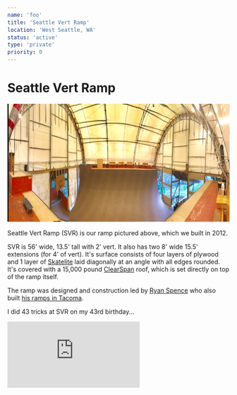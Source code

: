 ```yaml
---
name: 'foo'
title: 'Seattle Vert Ramp'
location: 'West Seattle, WA'
status: 'active'
type: 'private'
priority: 0
---
```

# Seattle Vert Ramp

<img src="../../public/images/svr-pano.jpg"   width="843px"  height="267px" />

Seattle Vert Ramp (SVR) is our ramp pictured above, which we built in 2012.

SVR is 56' wide, 13.5' tall with 2' vert.  It also has two 8' wide 15.5' extensions (for 4' of vert).  It's surface consists of four layers of plywood and 1 layer of [Skatelite](https://www.skatelite.com/) laid diagonally at an angle with all edges rounded.   It's covered with a 15,000 pound [ClearSpan](https://www.clearspan.com/) roof, which is set directly on top of the ramp itself.

The ramp was designed and construction led by [Ryan Spence](https://www.linkedin.com/in/ryan-spence-1908211a5) who 
also built [his ramps in Tacoma](/ramps/ryan/).

I did 43 tricks at SVR on my 43rd birthday...

<iframe src="https://www.youtube.com/embed/-5FbvrRzHak" title="YouTube video player" frameBorder="0" allow="accelerometer; autoplay; clipboard-write; encrypted-media; gyroscope; picture-in-picture" allowFullScreen></iframe>
